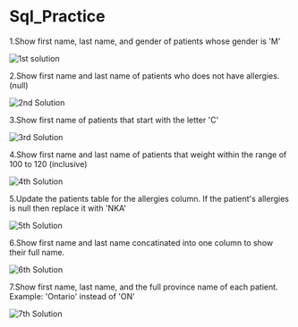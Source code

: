 # Sql_Practice
1.Show first name, last name, and gender of patients whose gender is 'M'

![1st solution](https://github.com/user-attachments/assets/bd390f43-6581-4ad6-9733-bec79fe83ea0)

2.Show first name and last name of patients who does not have allergies. (null)

![2nd Solution](https://github.com/user-attachments/assets/ee3a30c8-72d7-440c-bd2d-d5a884604e0d)

3.Show first name of patients that start with the letter 'C'

![3rd Solution](https://github.com/user-attachments/assets/342b5ef0-e97a-448b-b173-85ee084493c6)

4.Show first name and last name of patients that weight within the range of 100 to 120 (inclusive)

![4th Solution](https://github.com/user-attachments/assets/e8530f75-bed9-477f-bb92-daf45c9b9f4d)

5.Update the patients table for the allergies column. If the patient's allergies is null then replace it with 'NKA'

![5th Solution](https://github.com/user-attachments/assets/1ab16788-f18d-4690-82a7-c97f9dfbe93e)

6.Show first name and last name concatinated into one column to show their full name.

![6th Solution](https://github.com/user-attachments/assets/6cee62df-2673-4f79-93d6-b645662abc97)

7.Show first name, last name, and the full province name of each patient.
Example: 'Ontario' instead of 'ON'

![7th Solution](https://github.com/user-attachments/assets/b1c1a727-f73a-4917-97e0-48563fe23107)
